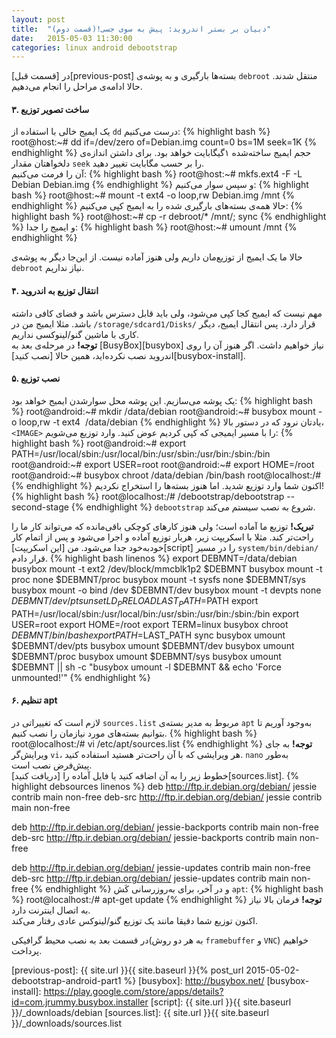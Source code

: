 ```yaml
---
layout: post
title:  "دبیان بر بستر اندروید: پیش به سوی جسی!(قسمت دوم)"
date:   2015-05-03 11:30:00
categories: linux android debootstrap
---
```

در [قسمت قبل][previous-post] بسته‌ها بارگیری و به پوشه‌ی `debroot` منتقل شدند. حالا ادامه‌ی مراحل را انجام می‌دهیم.
<!-- ادامه -->

#### ۳. ساخت تصویر توزیع ####
یک ایمیج خالی با استفاده از `dd` درست می‌کنیم:
{% highlight bash %}
root@host:~# dd if=/dev/zero of=Debian.img count=0 bs=1M seek=1K
{% endhighlight %}
حجم ایمیج ساخته‌شده ۱گیگابایت خواهد بود. برای داشتن اندازه‌ی دلخواهتان مقدار `seek` را بر حسب مگابایت تغییر دهید.  
آن را فرمت می‌کنیم:
{% highlight bash %}
root@host:~# mkfs.ext4 -F -L Debian Debian.img
{% endhighlight %}
و سپس سوار می‌کنیم:
{% highlight bash %}
root@host:~# mount -t ext4 -o loop,rw Debian.img /mnt
{% endhighlight %}
حالا همه‌ی بسته‌های بارگیری شده را به ایمیج کپی می‌کنیم:
{% highlight bash %}
root@host:~# cp -r debroot/* /mnt/; sync
{% endhighlight %}
و ایمیج را جدا:
{% highlight bash %}
root@host:~# umount /mnt
{% endhighlight %}

حالا ما یک ایمیج از توزیع‌مان داریم ولی هنوز آماده نیست. از این‌جا دیگر به پوشه‌ی `debroot` نیاز نداریم.

#### ۴. انتقال توزیع به اندروید ####
مهم نیست که ایمیج کجا کپی می‌شود، ولی باید قابل دسترس باشد و فضای کافی داشته باشد. مثلا ایمیج من در `/storage/sdcard1/Disks/` قرار دارد. پس انتقال ایمیج، دیگر کاری با ماشین گنو/لینوکسی نداریم.  
**توجه!** در مرحله‌ی بعد به [BusyBox][busybox] نیاز خواهیم داشت. اگر هنوز آن را روی اندروید نصب نکرده‌اید، همین حالا [نصب کنید][busybox-install].

#### ۵. نصب توزیع ####
یک پوشه می‌سازیم. این پوشه محل سوارشدن ایمیج خواهد بود:
{% highlight bash %}
root@android:~# mkdir /data/debian
root@android:~# busybox mount -o loop,rw -t ext4 <IMAGE> /data/debian
{% endhighlight %}
یادتان نرود که در دستور بالا، `<IMAGE>` را با مسیر ایمیجی که کپی کردیم عوض کنید. وارد توزیع می‌شویم:
{% highlight bash %}
root@android:~# export PATH=/usr/local/sbin:/usr/local/bin:/usr/sbin:/usr/bin:/sbin:/bin
root@android:~# export USER=root
root@android:~# export HOME=/root
root@android:~# busybox chroot /data/debian /bin/bash
root@localhost:/# 
{% endhighlight %}
اکنون شما وارد توزیع شدید. اما هنوز بسته‌ها را استخراج نکردیم!
{% highlight bash %}
root@localhost:/# /debootstrap/debootstrap --second-stage
{% endhighlight %}
`debootstrap` شروع به نصب سیستم می‌کند.

**تبریک!** توزیع ما آماده است؛ ولی هنوز کارهای کوچکی باقی‌مانده که می‌تواند کار ما را راحت‌تر کند. مثلا با اسکریپت زیر، هربار توزیع آماده و اجرا می‌شود و پس از اتمام کار خودبه‌خود جدا می‌شود. من [این اسکریپت][script] را در مسیر `system/bin/debian/` قرار دادم.
{% highlight bash linenos %}
export DEBMNT=/data/debian
busybox mount -t ext2 /dev/block/mmcblk1p2 $DEBMNT
busybox mount -t proc none $DEBMNT/proc
busybox mount -t sysfs none $DEBMNT/sys
busybox mount -o bind /dev $DEBMNT/dev
busybox mount -t devpts none $DEBMNT/dev/pts
unset LD_PRELOAD
LAST_PATH=$PATH
export PATH=/usr/local/sbin:/usr/local/bin:/usr/sbin:/usr/bin:/sbin:/bin
export USER=root
export HOME=/root
export TERM=linux
busybox chroot $DEBMNT /bin/bash
export PATH=$LAST_PATH
sync
busybox umount $DEBMNT/dev/pts
busybox umount $DEBMNT/dev
busybox umount $DEBMNT/proc
busybox umount $DEBMNT/sys
busybox umount $DEBMNT || sh -c "busybox umount -l $DEBMNT && echo 'Force unmounted!'"
{% endhighlight %}
#### ۶. تنظیم apt ####
لازم است که تغییراتی در `sources.list` مربوط به مدیر بسته‌ی `apt` به‌وجود آوریم تا بتوانیم بسته‌های مورد نیازمان را نصب کنیم.
{% highlight bash %}
root@localhost:/# vi /etc/apt/sources.list
{% endhighlight %}
**توجه!** به جای ویرایش‌گر `vi`، هر ویرایشی که با آن راحت‌تر هستید استفاده کنید. `nano` به‌طور پیش‌فرض نصب است.  
خطوط زیر را به آن اضافه کنید یا فایل آماده را [دریافت کنید][sources.list].
{% highlight debsources linenos %}
deb http://ftp.ir.debian.org/debian/ jessie contrib main non-free
deb-src http://ftp.ir.debian.org/debian/ jessie contrib main non-free

deb http://ftp.ir.debian.org/debian/ jessie-backports contrib main non-free
deb-src http://ftp.ir.debian.org/debian/ jessie-backports contrib main non-free

deb http://ftp.ir.debian.org/debian/ jessie-updates contrib main non-free
deb-src http://ftp.ir.debian.org/debian/ jessie-updates contrib main non-free
{% endhighlight %}
و در آخر،‌ برای به‌روزرسانی کَش `apt`:
{% highlight bash %}
root@localhost:/# apt-get update
{% endhighlight %}
**توجه!** فرمان بالا نیاز به اتصال اینترنت دارد.  
اکنون توزیع شما دقیقا مانند یک توزیع گنو/لینوکس عادی رفتار می‌کند.

در قسمت بعد به نصب محیط گرافیکی(به هر دو روش `framebuffer` و `VNC`) خواهیم پرداخت.

[previous-post]: {{ site.url }}{{ site.baseurl }}{% post_url 2015-05-02-debootstrap-android-part1 %}
[busybox]: http://busybox.net/
[busybox-install]: https://play.google.com/store/apps/details?id=com.jrummy.busybox.installer
[script]: {{ site.url }}{{ site.baseurl }}/_downloads/debian
[sources.list]: {{ site.url }}{{ site.baseurl }}/_downloads/sources.list
